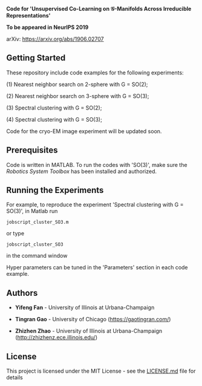**Code for 'Unsupervised Co-Learning on $\mathcal{G}$-Manifolds Across Irreducible Representations'** 

**To be appeared in NeurIPS 2019** 

arXiv: https://arxiv.org/abs/1906.02707

## Getting Started

These repository include code examples for the following experiments:

(1) Nearest neighbor search on 2-sphere with G = SO(2);

(2) Nearest neighbor search on 3-sphere with G = SO(3);

(3) Spectral clustering with G = SO(2);

(4) Spectral clustering with G = SO(3);

Code for the cryo-EM image experiment will be updated soon.


## Prerequisites
Code is written in MATLAB. To run the codes with 'SO(3)', make sure the _Robotics System Toolbox_ has been installed and authorized.

## Running the Experiments
For example, to reproduce the experiment 'Spectral clustering with G = SO(3)', in Matlab run 
~~~
jobscript_cluster_SO3.m 
~~~
or type 
~~~
jobscript_cluster_SO3
~~~
in the command window

Hyper parameters can be tuned in the 'Parameters' section in each code example.

## Authors

* **Yifeng Fan** - University of Illinois at Urbana-Champaign

* **Tingran Gao** - University of Chicago (https://gaotingran.com/)

* **Zhizhen Zhao** - University of Illinois at Urbana-Champaign (http://zhizhenz.ece.illinois.edu/)


## License

This project is licensed under the MIT License - see the [LICENSE.md](LICENSE.md) file for details
